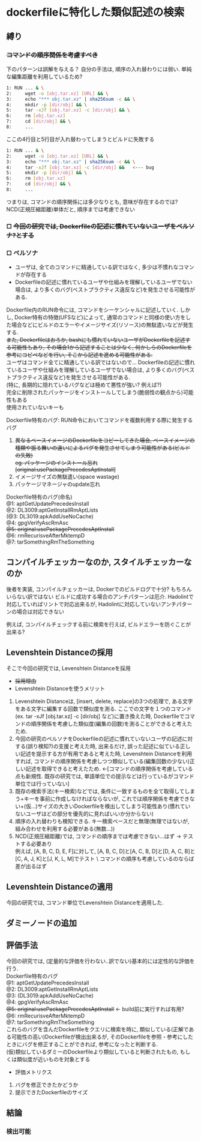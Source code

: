 # dockerfileに特化した類似記述の検索

## 縛り
### ~~コマンドの順序関係を考慮すべき~~
下のパターンは誤解を与える？
自分の手法は, 順序の入れ替わりには弱い. 単純な編集距離を利用しているため?
```bash
1: RUN ... & \
2:     wget -o [obj.tar.xz] [URL] && \
3:     echo "*** obj.tar.xz" | sha256sum -c && \
4:     mkdir -p [dir/obj] && \
5:     tar -xJf [obj.tar.xz] -c [dir/obj] && \
6:     rm [obj.tar.xz]
7:     cd [dir/obj] && \
8:     ...
```
ここの4行目と5行目が入れ替わってしまうとビルドに失敗する
```bash
1: RUN ... & \
2:     wget -o [obj.tar.xz] [URL] && \
3:     echo "*** obj.tar.xz" | sha256sum -c && \
4:     tar -xJf [obj.tar.xz] -c [dir/obj] &&   <--- bug
5:     mkdir -p [dir/obj] && \
6:     rm [obj.tar.xz]
7:     cd [dir/obj] && \
8:     ...
```
つまりは, コマンドの順序関係には多少なりとも, 意味が存在するのでは? \
NCD(正規圧縮距離)単体だと, 順序までは考慮できない 

### □ ~~今回の研究では, Dockerfileの記述に慣れていないユーザをペルソナ?とする~~ 
### □ ペルソナ
+ ユーザは, 全てのコマンドに精通している訳ではなく, 多少は不慣れなコマンドが存在する 
+ Dockerfileの記述に慣れているユーザや仕組みを理解しているユーザでない場合は, より多くのバグ(ベストプラクティス違反など)を発生させる可能性がある.

Dockerfile内のRUN命令には, コマンドをシーケンシャルに記述していく.
しかし, Docker特有の特徴(UFSなど)によって, 通常のコマンドと同様の使い方をした場合などにビルドのエラーやイメージサイズ(リソース)の無駄遣いなどが発生する. \
~~また, Dockerfileはおろか, bashにも慣れていないユーザがDockerfileを記述する可能性もあり, その場合1から記述することは少なく, 何かしらのDockerfileを参考にコピペなどを行い, そこから記述を進める可能性がある.~~ \
ユーザはコマンド全てに精通している訳ではないので...
Dockerfileの記述に慣れているユーザや仕組みを理解しているユーザでない場合は, より多くのバグ(ベストプラクティス違反など)を発生させる可能性がある. \
(特に, 長期的に隠れているバグなどは極めて悪性が強い? 例えば?) \
完全に削除されたパッケージをインストールしてしまう(脆弱性の観点から)可能性もある \
使用されていないキーも


Dockerfile特有のバグ: RUN命令においてコマンドを複数利用する際に発生するバグ
1. ~~異なるベースイメージのDockerfileをコピーしてきた場合, ベースイメージの種類や振る舞いの違いによるバグを発生させてしまう可能性がある(ビルドの失敗)~~\
~~eg. パッケージのインストール忘れ[original:usePackagePrecedesAptInstall]~~
2. イメージサイズの無駄遣い(space wastage)
3. パッケージマネージャのupdate忘れ

Dockerfile特有のバグ(命名) \
@1: aptGetUpdatePrecedesInstall \
@2: DL3009:aptGetInstallRmAptLists \
(@3: DL3019:apkAddUseNoCache) \
@4: gpgVerifyAscRmAsc \
~~@5: original:usePackagePrecedesAptInstall~~\
@6: rmRecurisveAfterMktempD \
@7: tarSomethingRmTheSomething


## コンパイルチェッカーなのか, スタイルチェッカーなのか
後者を実装, コンパイルチェッカーは, Dockerでのビルドログで十分? もちろんいらない訳ではない
ビルドに成功する場合のアンチパターンは厄介. Hadolintで対応していればリントで対応出来るが, Hadolintに対応していないアンチパターンの場合は対応できない

例えば, コンパイルチェックする前に検索を行えば, ビルドエラーを防ぐことが出来る?


## Levenshtein Distanceの採用
そこで今回の研究では, Levenshtein Distanceを採用 
* ~~採用理由~~
* Levenshtein Distanceを使うメリット
1. Levenshtein Distanceは, [insert, delete, replace]の3つの処理で, ある文字をある文字に編集する回数で類似度を測る. ここでの文字を１つのコマンド(ex. tar -xJf [obj.tar.xz] -c [dir/obj] など)に置き換えた時, Dockerfileでコマンドの順序関係を考慮した類似度(編集の回数)を測ることができると考えたため. 
2. 今回の研究のペルソナをDockerfileの記述に慣れていないユーザの記述に対する(誤り検知?)の支援と考えた時, 出来るだけ, 誤った記述に似ている正しい記述を提示する方が有用であると考えた時, Levenshtein Distanceを利用すれば, コマンドの順序関係を考慮しつつ類似している(編集回数の少ない)正しい記述を取得できると考えたため. <-[コマンドの順序関係を考慮している点も新規性. 既存の研究では, 単語単位での提示などは行っているがコマンド単位では行っていない]
3. 既存の検索手法(キー検索)などでは, 条件に一致するものを全て取得してしまう+キーを事前に作成しなければならないが, これでは順序関係を考慮できない+(仮...)サイズの大きいDockerfileを検出してしまう可能性あり(慣れていないユーザはどの部分を優先的に見ればいいか分からない)
4. 順序の入れ替わりも検知できる. キー検索ベースだと無理(無理ではないが, 組み合わせを利用する必要がある(無数...))
5. NCD(正規圧縮距離)では, コマンドの順序までは考慮できない...はず -> テストする必要あり \
例えば, [A, B, C, D, E, F]に対して, [A, B, C, D]と[A, C, B, D]と[D, A, C, B]と[C, A, J, K]と[J, K, L, M]でテスト \ コマンドの順序も考慮しているのならば差が出るはず


## Levenshtein Distanceの適用
今回の研究では, コマンド単位でLevenshtein Distanceを適用した. 

## ダミーノードの追加

## 評価手法
今回の研究では, (定量的な評価を行わない..訳でない)基本的には定性的な評価を行う. \
Dockerfile特有のバグ \
@1: aptGetUpdatePrecedesInstall \
@2: DL3009:aptGetInstallRmAptLists \
@3: (DL3019:apkAddUseNoCache) \
@4: gpgVerifyAscRmAsc \
~~@5: original:usePackagePrecedesAptInstall~~  <- build前に実行すれば有用? \
@6: rmRecurisveAfterMktempD \
@7: tarSomethingRmTheSomething \
これらのバグを含んだDockerfileをクエリに検索を時に, 類似している(正解である可能性の高い)Dockerfileが検出出来るが, そのDockerfileを参照・参考にしたときにバグを修正することができれば, 参考になったと判断する. \
(仮)類似しているダミーのDockerfileより類似していると判断されたもの, もしくは類似度が近いものを対象とする
* 評価メトリクス
1. バグを修正できたかどうか
2. 提示できたDockerfileのサイズ



## 結論
### 検出可能